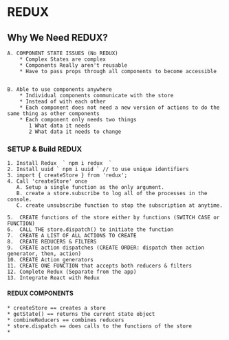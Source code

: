 # REDUX


## Why We Need REDUX?
    
    A. COMPONENT STATE ISSUES (No REDUX)
        * Complex States are complex
        * Components Really aren't reusable
        * Have to pass props through all components to become accessible


    B. Able to use components anywhere
        * Individual components communicate with the store 
        * Instead of with each other
        * Each component does not need a new version of actions to do the same thing as other components
        * Each component only needs two things 
           1 What data it needs
           2 What data it needs to change
        

### SETUP & Build REDUX
    1. Install Redux  ` npm i redux  `
    2. Install uuid ` npm i uuid ` // to use unique identifiers
    3. import { createStore } from 'redux'; 
    4. Call 'createStore' once
       A. Setup a single function as the only argument.
       B. create a store.subscribe to log all of the processes in the console.
       C. create unsubscribe function to stop the subscription at anytime.
        
    5.  CREATE functions of the store either by functions (SWITCH CASE or FUNCTION)
    6.  CALL THE store.dispatch() to initiate the function
    7.  CREATE A LIST OF ALL ACTIONS TO CREATE
    8.  CREATE REDUCERS & FILTERS
    9.  CREATE action dispatches (CREATE ORDER: dispatch then action generator, then, action)
    10. CREATE Action generators
    11. CREATE ONE FUNCTION that accepts both reducers & filters
    12. Complete Redux (Separate from the app)
    13. Integrate React with Redux


#### REDUX COMPONENTS
    * createStore == creates a store
    * getState() == returns the current state object
    * combineReducers == combines reducers
    * store.dispatch == does calls to the functions of the store
    * 